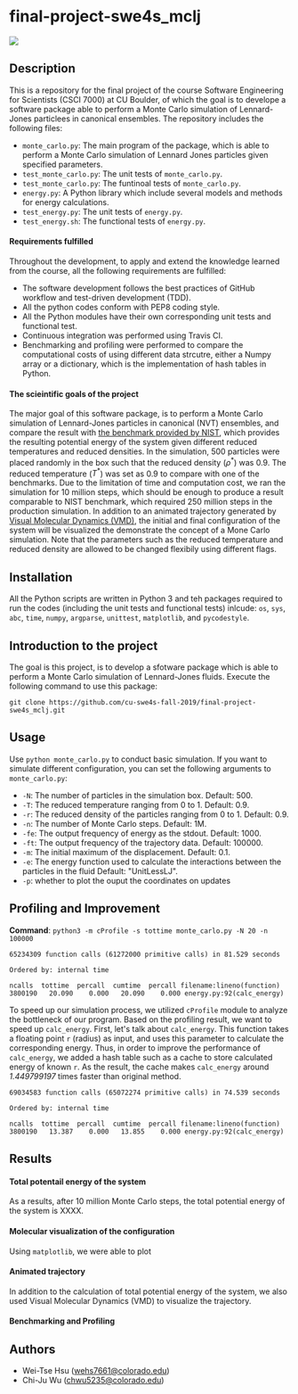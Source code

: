 # final-project-swe4s_mclj
![](https://travis-ci.com/cu-swe4s-fall-2019/final-project-swe4s_mclj.svg?branch=master)

## Description
This is a repository for the final project of the course Software Engineering for Scientists (CSCI 7000) at CU Boulder, of which the goal is to develope a software package able to perform a Monte Carlo simulation of Lennard-Jones particlees in canonical ensembles. The repository includes the following files:
- `monte_carlo.py`: The main program of the package, which is able to perform a Monte Carlo simulation of Lennard Jones particles given specified parameters. 
- `test_monte_carlo.py`: The unit tests of `monte_carlo.py`.
- `test_monte_carlo.py`: The funtinoal tests of `monte_carlo.py`.
- `energy.py`: A Python library which include several models and methods for energy calculations. 
- `test_energy.py`: The unit tests of `energy.py`.
- `test_energy.sh`: The functional tests of `energy.py`.

#### Requirements fulfilled
Throughout the development, to apply and extend the knowledge learned from the course, all the following requirements are fulfilled:

- The software development follows the best practices of GitHub workflow and test-driven development (TDD).
- All the python codes conform with PEP8 coding style.
- All the Python modules have their own corresponding unit tests and functional test.
- Continuous integration was performed using Travis CI.
- Benchmarking and profiling were performed to compare the computational costs of using different data strcutre, either a Numpy array or a dictionary, which is the implementation of hash tables in Python.

#### The scieintific goals of the project
The major goal of this software package, is to perform a Monte Carlo simulation of Lennard-Jones particles in canonical (NVT) ensembles, and compare the result with [ the benchmark provided by NIST](https://mmlapps.nist.gov/srs/LJ_PURE/mc.htm), which provides the resulting potential energy of the system given different reduced temperatures and reduced densities. In the simulation, $500$ particles were placed randomly in the box such that the reduced density ($\rho^{*}$) was $0.9$. The reduced temperature ($T^{*}$) was set as $0.9$ to compare with one of the benchmarks. Due to the limitation of time and computation cost, we ran the simulation for 10 million steps, which should be enough to produce a result comparable to NIST benchmark, which required 250 million steps in the production simulation. In addition to an animated trajectory generated by [Visual Molecular Dynamics (VMD)](https://www.ks.uiuc.edu/Research/vmd/), the initial and final configuration of the system will be visualized the demonstrate the concept of a Mone Carlo simulation. Note that the parameters such as the reduced temperature and reduced density are allowed to be changed flexibily using different flags. 


## Installation
All the Python scripts are written in Python 3 and teh packages required to run the codes (including the unit tests and functional tests) inlcude: `os`, `sys`, `abc`, `time`, `numpy`, `argparse`, `unittest`, `matplotlib`, and `pycodestyle`. 

## Introduction to the project
The goal is this project, is to develop a sfotware package which is able to perform a Monte Carlo simulation of Lennard-Jones fluids. Execute the following command to use this package:
```
git clone https://github.com/cu-swe4s-fall-2019/final-project-swe4s_mclj.git
```


## Usage
Use `python monte_carlo.py` to conduct basic simulation. If you want to simulate different configuration, you can set the following arguments to `monte_carlo.py`:
- `-N`: The number of particles in the simulation box. Default: 500.
- `-T`: The reduced temperature ranging from 0 to 1. Default: 0.9.
- `-r`: The reduced density of the particles ranging from 0 to 1. Default: 0.9.
- `-n`: The number of Monte Carlo steps. Default: 1M.
- `-fe`: The output frequency of energy as the stdout. Default: 1000.
- `-ft`: The output frequency of the trajectory data. Default: 100000.
- `-m`: The initial maximum of the displacement. Default: 0.1.
- `-e`: The energy function used to calculate the interactions between the particles in the fluid Default: "UnitLessLJ".
- `-p`: whether to plot the ouput the coordinates on updates

## Profiling and Improvement
**Command**: `python3 -m cProfile -s tottime monte_carlo.py -N 20 -n 100000`
```
65234309 function calls (61272000 primitive calls) in 81.529 seconds

Ordered by: internal time

ncalls  tottime  percall  cumtime  percall filename:lineno(function)
3800190   20.090    0.000   20.090    0.000 energy.py:92(calc_energy)
```
To speed up our simulation process, we utilized `cProfile` module to analyze the bottleneck of our program. Based on the profiling result, we want to speed up `calc_energy`. First, let's talk about `calc_energy`. This function takes a floating point `r` (radius) as input, and uses this parameter to calculate the corresponding energy. Thus, in order to improve the performance of `calc_energy`, we added a hash table such as a cache to store calculated energy of known `r`. As the result, the cache makes `calc_energy` around *1.449799197* times faster than original method.
```
69034583 function calls (65072274 primitive calls) in 74.539 seconds

Ordered by: internal time

ncalls  tottime  percall  cumtime  percall filename:lineno(function)
3800190   13.387    0.000   13.855    0.000 energy.py:92(calc_energy)
```

## Results
#### Total potentail energy of the system
As a results, after 10 million Monte Carlo steps, the total potential energy of the system is XXXX. 
#### Molecular visualization of the configuration
Using `matplotlib`, we were able to plot 
#### Animated trajectory
In addition to the calculation of total potential energy of the system, we also used Visual Molecular Dynamics (VMD) to visualize the trajectory. 
#### Benchmarking and Profiling

## Authors
- Wei-Tse Hsu ([wehs7661@colorado.edu]())
- Chi-Ju Wu ([chwu5235@colorado.edu]())